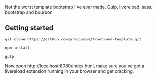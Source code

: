 Not the worst template bootstrap I've ever made. Gulp, livereload, sass, bootstrap and bourbon

## Getting started

```
git clone https://github.com/precise54/front-end-template.git

npm install

gulp
```

Now open http://localhost:8080/index.html, make sure you've got a livereload extension running in your browser and get cracking.
